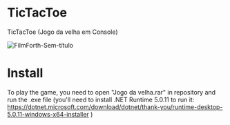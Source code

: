 #       TicTacToe
TicTacToe (Jogo da velha em Console)

![FilmForth-Sem-título](https://user-images.githubusercontent.com/91505442/137913072-6320c41c-f3b6-485b-ad8b-fd80761181bd.gif)

# Install
To play the game, you need to open "Jogo da velha.rar" in repository and run the .exe file (you'll need to install .NET Runtime 5.0.11 to run it: https://dotnet.microsoft.com/download/dotnet/thank-you/runtime-desktop-5.0.11-windows-x64-installer )
